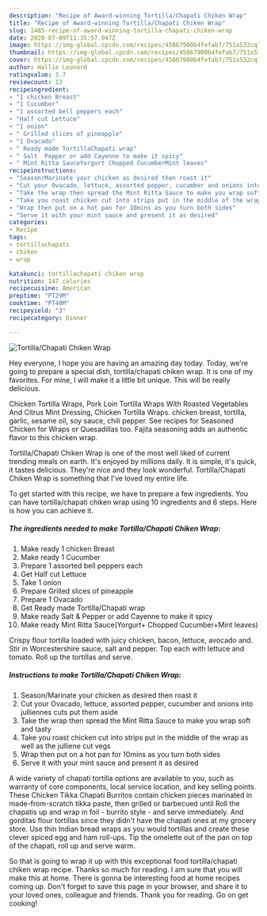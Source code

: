 ```yaml
---
description: "Recipe of Award-winning Tortilla/Chapati Chiken Wrap"
title: "Recipe of Award-winning Tortilla/Chapati Chiken Wrap"
slug: 1485-recipe-of-award-winning-tortilla-chapati-chiken-wrap
date: 2020-07-09T11:35:57.047Z
image: https://img-global.cpcdn.com/recipes/45867900b4fefab7/751x532cq70/tortillachapati-chiken-wrap-recipe-main-photo.jpg
thumbnail: https://img-global.cpcdn.com/recipes/45867900b4fefab7/751x532cq70/tortillachapati-chiken-wrap-recipe-main-photo.jpg
cover: https://img-global.cpcdn.com/recipes/45867900b4fefab7/751x532cq70/tortillachapati-chiken-wrap-recipe-main-photo.jpg
author: Hallie Leonard
ratingvalue: 3.7
reviewcount: 13
recipeingredient:
- "1 chicken Breast"
- "1 Cucumber"
- "1 assorted bell peppers each"
- "Half cut Lettuce"
- "1 onion"
- " Grilled slices of pineapple"
- "1 Ovacado"
- " Ready made TortillaChapati wrap"
- " Salt  Pepper or add Cayenne to make it spicy"
- " Mint Ritta SauceYorgurt Chopped CucumberMint leaves"
recipeinstructions:
- "Season/Marinate your chicken as desired then roast it"
- "Cut your Ovacado, lettuce, assorted pepper, cucumber and onions into julliennes cuts put them aside"
- "Take the wrap then spread the Mint Ritta Sauce to make you wrap soft and tasty"
- "Take you roast chicken cut into strips put in the middle of the wrap as well as the julliene cut vegs"
- "Wrap then put on a hot pan for 10mins as you turn both sides"
- "Serve it with your mint sauce and present it as desired"
categories:
- Recipe
tags:
- tortillachapati
- chiken
- wrap

katakunci: tortillachapati chiken wrap 
nutrition: 147 calories
recipecuisine: American
preptime: "PT29M"
cooktime: "PT40M"
recipeyield: "3"
recipecategory: Dinner

---
```



![Tortilla/Chapati Chiken Wrap](https://img-global.cpcdn.com/recipes/45867900b4fefab7/751x532cq70/tortillachapati-chiken-wrap-recipe-main-photo.jpg)

Hey everyone, I hope you are having an amazing day today. Today, we're going to prepare a special dish, tortilla/chapati chiken wrap. It is one of my favorites. For mine, I will make it a little bit unique. This will be really delicious.

Chicken Tortilla Wraps, Pork Loin Tortilla Wraps With Roasted Vegetables And Citrus Mint Dressing, Chicken Tortilla Wraps. chicken breast, tortilla, garlic, sesame oil, soy sauce, chili pepper. See recipes for Seasoned Chicken for Wraps or Quesadillas too. Fajita seasoning adds an authentic flavor to this chicken wrap.

Tortilla/Chapati Chiken Wrap is one of the most well liked of current trending meals on earth. It's enjoyed by millions daily. It is simple, it's quick, it tastes delicious. They're nice and they look wonderful. Tortilla/Chapati Chiken Wrap is something that I've loved my entire life.


To get started with this recipe, we have to prepare a few ingredients. You can have tortilla/chapati chiken wrap using 10 ingredients and 6 steps. Here is how you can achieve it.

<!--inarticleads1-->

##### The ingredients needed to make Tortilla/Chapati Chiken Wrap:

1. Make ready 1 chicken Breast
1. Make ready 1 Cucumber
1. Prepare 1 assorted bell peppers each
1. Get Half cut Lettuce
1. Take 1 onion
1. Prepare  Grilled slices of pineapple
1. Prepare 1 Ovacado
1. Get  Ready made Tortilla/Chapati wrap
1. Make ready  Salt &amp; Pepper or add Cayenne to make it spicy
1. Make ready  Mint Ritta Sauce(Yorgurt+ Chopped Cucumber+Mint leaves)


Crispy flour tortilla loaded with juicy chicken, bacon, lettuce, avocado and. Stir in Worcestershire sauce, salt and pepper. Top each with lettuce and tomato. Roll up the tortillas and serve. 

<!--inarticleads2-->

##### Instructions to make Tortilla/Chapati Chiken Wrap:

1. Season/Marinate your chicken as desired then roast it
1. Cut your Ovacado, lettuce, assorted pepper, cucumber and onions into julliennes cuts put them aside
1. Take the wrap then spread the Mint Ritta Sauce to make you wrap soft and tasty
1. Take you roast chicken cut into strips put in the middle of the wrap as well as the julliene cut vegs
1. Wrap then put on a hot pan for 10mins as you turn both sides
1. Serve it with your mint sauce and present it as desired


A wide variety of chapati tortilla options are available to you, such as warranty of core components, local service location, and key selling points. These Chicken Tikka Chapati Burritos contain chicken pieces marinated in made-from-scratch tikka paste, then grilled or barbecued until Roll the chapatis up and wrap in foil - burrito style - and serve immediately. And gorditas flour tortillas since they didn&#39;t have the chapati ones at my grocery store. Use thin Indian bread wraps as you would tortillas and create these clever spiced egg and ham roll-ups. Tip the omelette out of the pan on top of the chapati, roll up and serve warm. 

So that is going to wrap it up with this exceptional food tortilla/chapati chiken wrap recipe. Thanks so much for reading. I am sure that you will make this at home. There is gonna be interesting food at home recipes coming up. Don't forget to save this page in your browser, and share it to your loved ones, colleague and friends. Thank you for reading. Go on get cooking!
